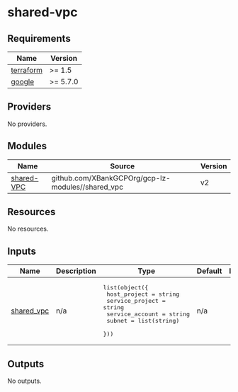 # shared-vpc

<!-- BEGINNING OF PRE-COMMIT-TERRAFORM DOCS HOOK -->
## Requirements

| Name | Version |
|------|---------|
| <a name="requirement_terraform"></a> [terraform](#requirement\_terraform) | >= 1.5 |
| <a name="requirement_google"></a> [google](#requirement\_google) | >= 5.7.0 |

## Providers

No providers.

## Modules

| Name | Source | Version |
|------|--------|---------|
| <a name="module_shared-VPC"></a> [shared-VPC](#module\_shared-VPC) | github.com/XBankGCPOrg/gcp-lz-modules//shared_vpc | v2 |

## Resources

No resources.

## Inputs

| Name | Description | Type | Default | Required |
|------|-------------|------|---------|:--------:|
| <a name="input_shared_vpc"></a> [shared\_vpc](#input\_shared\_vpc) | n/a | <pre>list(object({<br>    host_project    = string<br>    service_project = string<br>    service_account = string<br>    subnet          = list(string)<br>  }))</pre> | n/a | yes |

## Outputs

No outputs.
<!-- END OF PRE-COMMIT-TERRAFORM DOCS HOOK -->
